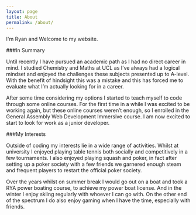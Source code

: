 ```yaml
---
layout: page
title: About
permalink: /about/
---
```

I'm Ryan and Welcome to my website.  

###In Summary

Until recently I have pursued an academic path as I had no direct career in mind.  I studied Chemistry and Maths at UCL as I’ve always had a logical mindset and enjoyed the challenges these subjects presented up to A-level. With the benefit of hindsight this was a mistake and this has forced me to evaluate what I’m actually looking for in a career.  

After some time considering my options I started to teach myself to code through some online courses.  For the first time in a while I was excited to be working again, but these online courses weren’t enough, so I enrolled in the General Assembly Web Development Immersive course.  I am now excited to start to look for work as a junior developer.  

###My Interests

Outside of coding my interests lie in a wide range of activities.  Whilst at university I enjoyed playing table tennis both socially and competitively in a few tournaments. I also enjoyed playing squash and poker, in fact after setting up a poker society with a few friends we garnered enough steam and frequent players to restart the official poker society.  

Over the years whilst on summer break I would go out on a boat and took a RYA power boating course, to achieve my power boat license.  And in the winter I enjoy skiing regularly with whoever I can go with.  On the other end of the spectrum I do also enjoy gaming when I have the time, especially with friends.  
